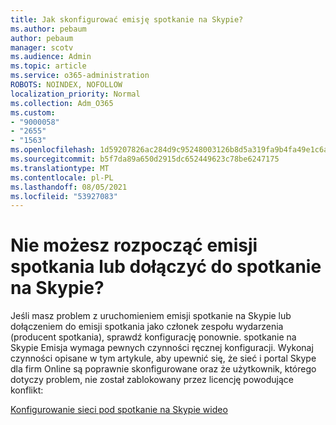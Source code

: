 ```yaml
---
title: Jak skonfigurować emisję spotkanie na Skypie?
ms.author: pebaum
author: pebaum
manager: scotv
ms.audience: Admin
ms.topic: article
ms.service: o365-administration
ROBOTS: NOINDEX, NOFOLLOW
localization_priority: Normal
ms.collection: Adm_O365
ms.custom:
- "9000058"
- "2655"
- "1563"
ms.openlocfilehash: 1d59207826ac284d9c95248003126b8d5a319fa9b4fa49e1c6a451558989b8cc
ms.sourcegitcommit: b5f7da89a650d2915dc652449623c78be6247175
ms.translationtype: MT
ms.contentlocale: pl-PL
ms.lasthandoff: 08/05/2021
ms.locfileid: "53927083"
---
```

# <a name="cant-start-or-join-a-skype-meeting-broadcast"></a>Nie możesz rozpocząć emisji spotkania lub dołączyć do spotkanie na Skypie?

Jeśli masz problem z uruchomieniem emisji spotkanie na Skypie lub dołączeniem do emisji spotkania jako członek zespołu wydarzenia (producent spotkania), sprawdź konfigurację ponownie. spotkanie na Skypie Emisja wymaga pewnych czynności ręcznej konfiguracji. Wykonaj czynności opisane w tym artykule, aby upewnić się, że sieć i portal Skype dla firm Online są poprawnie skonfigurowane oraz że użytkownik, którego dotyczy problem, nie został zablokowany przez licencję powodujące konflikt:

[Konfigurowanie sieci pod spotkanie na Skypie wideo](https://docs.microsoft.com/SkypeForBusiness/set-up-your-network-for-skype-meeting-broadcast/set-up-your-network-for-skype-meeting-broadcast)